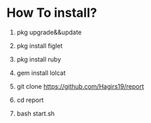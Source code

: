 # How To install?

1. pkg upgrade&&update

2. pkg install figlet

3. pkg install ruby

4. gem install lolcat

5. git clone https://github.com/Hagirs19/report

6. cd report

7. bash start.sh

